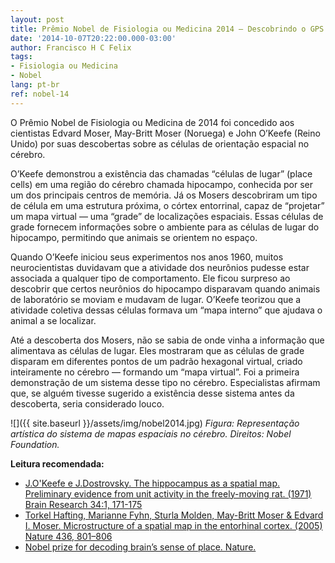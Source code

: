 ```yaml
---
layout: post
title: Prêmio Nobel de Fisiologia ou Medicina 2014 – Descobrindo o GPS do cérebro
date: '2014-10-07T20:22:00.000-03:00'
author: Francisco H C Felix
tags:
- Fisiologia ou Medicina
- Nobel
lang: pt-br
ref: nobel-14
---
```


O Prêmio Nobel de Fisiologia ou Medicina de 2014 foi concedido aos cientistas Edvard Moser, May-Britt Moser (Noruega) e John O’Keefe (Reino Unido) por suas descobertas sobre as células de orientação espacial no cérebro.
  <!--more-->

O’Keefe demonstrou a existência das chamadas “células de lugar” (place cells) em uma região do cérebro chamada hipocampo, conhecida por ser um dos principais centros de memória. Já os Mosers descobriram um tipo de célula em uma estrutura próxima, o córtex entorrinal, capaz de “projetar” um mapa virtual — uma “grade” de localizações espaciais. Essas células de grade fornecem informações sobre o ambiente para as células de lugar do hipocampo, permitindo que animais se orientem no espaço.

Quando O’Keefe iniciou seus experimentos nos anos 1960, muitos neurocientistas duvidavam que a atividade dos neurônios pudesse estar associada a qualquer tipo de comportamento. Ele ficou surpreso ao descobrir que certos neurônios do hipocampo disparavam quando animais de laboratório se moviam e mudavam de lugar. O’Keefe teorizou que a atividade coletiva dessas células formava um “mapa interno” que ajudava o animal a se localizar.

Até a descoberta dos Mosers, não se sabia de onde vinha a informação que alimentava as células de lugar. Eles mostraram que as células de grade disparam em diferentes pontos de um padrão hexagonal virtual, criado inteiramente no cérebro — formando um “mapa virtual”. Foi a primeira demonstração de um sistema desse tipo no cérebro. Especialistas afirmam que, se alguém tivesse sugerido a existência desse sistema antes da descoberta, seria considerado louco.

![]({{ site.baseurl }}/assets/img/nobel2014.jpg)
_Figura: Representação artística do sistema de mapas espaciais no cérebro. Direitos: Nobel Foundation._

**Leitura recomendada:**
- [J.O'Keefe e J.Dostrovsky. The hippocampus as a spatial map. Preliminary evidence from unit activity in the freely-moving rat. (1971) Brain Research 34:1, 171-175](https://www.sciencedirect.com/science/article/pii/0006899371903581?via%3Dihub)
- [Torkel Hafting, Marianne Fyhn, Sturla Molden, May-Britt Moser & Edvard I. Moser. Microstructure of a spatial map in the entorhinal cortex. (2005) Nature 436, 801–806](https://www.nature.com/articles/nature03721)
- [Nobel prize for decoding brain’s sense of place. Nature.](https://www.nature.com/news/nobel-prize-for-decoding-brain-s-sense-of-place-1.16093)

